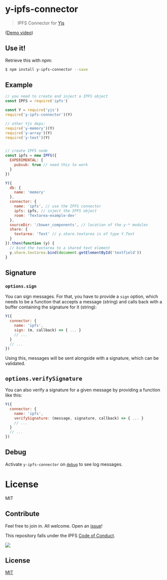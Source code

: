 # y-ipfs-connector

> IPFS Connector for [Yjs](https://github.com/y-js/yjs)

([Demo video](https://t.co/jywinq2WlK))

## Use it!

Retrieve this with npm:

```bash
$ npm install y-ipfs-connector --save
```


## Example

```js
// you need to create and inject a IPFS object
const IPFS = require('ipfs')

const Y = require('yjs')
require('y-ipfs-connector')(Y)

// other Yjs deps:
require('y-memory')(Y)
require('y-array')(Y)
require('y-text')(Y)


// create IPFS node
const ipfs = new IPFS({
  EXPERIMENTAL: {
    pubsub: true // need this to work
  }
})

Y({
  db: {
    name: 'memory'
  },
  connector: {
    name: 'ipfs', // use the IPFS connector
    ipfs: ipfs, // inject the IPFS object
    room: 'Textarea-example-dev'
  },
  sourceDir: '/bower_components', // location of the y-* modules
  share: {
    textarea: 'Text' // y.share.textarea is of type Y.Text
  }
}).then(function (y) {
  // bind the textarea to a shared text element
  y.share.textarea.bind(document.getElementById('textfield'))
}
```

## Signature

### `options.sign`

You can sign messages. For that, you have to provide a `sign` option, which needs to be a function that accepts a message (string) and calls back with a buffer containing the signature for it (string):

```js
Y({
  connector: {
    name: 'ipfs',
    sign: (m, callback) => { ... }
    // ...
  }
  // ...
})
```

Using this, messages will be sent alongside with a signature, which can be validated.

## `options.verifySignature`

You can also verify a signature for a given message by providing a function like this:

```js
Y({
  connector: {
    name: 'ipfs',
    verifySignature: (message, signature, callback) => { ... }
    // ...
  }
  // ...
})
```

## Debug

Activate `y-ipfs-connector` on [`debug`](https://github.com/visionmedia/debug#readme) to see log messages.

# License

MIT

## Contribute

Feel free to join in. All welcome. Open an [issue](https://github.com/pgte/y-ipfs/issues)!

This repository falls under the IPFS [Code of Conduct](https://github.com/ipfs/community/blob/master/code-of-conduct.md).

[![](https://cdn.rawgit.com/jbenet/contribute-ipfs-gif/master/img/contribute.gif)](https://github.com/ipfs/community/blob/master/contributing.md)

## License

[MIT](LICENSE)
